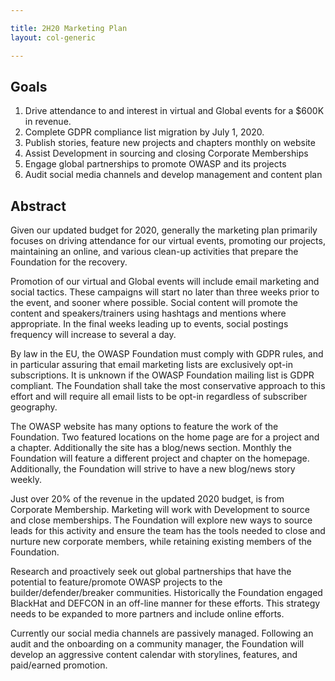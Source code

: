 ```yaml
---

title: 2H20 Marketing Plan
layout: col-generic

---
```



## Goals

1. Drive attendance to and interest in virtual and Global events for a $600K in revenue.
1. Complete GDPR compliance list migration by July 1, 2020.
1. Publish stories, feature new projects and chapters monthly on website
1. Assist Development in sourcing and closing Corporate Memberships
1. Engage global partnerships to promote OWASP and its projects
1. Audit social media channels and develop management and content plan

## Abstract

Given our updated budget for 2020, generally the marketing plan primarily focuses on driving attendance for our virtual events, promoting our projects, maintaining an online, and various clean-up activities that prepare the Foundation for the recovery.

Promotion of our virtual and Global events will include email marketing and social tactics. These campaigns will start no later than three weeks prior to the event, and sooner where possible. Social content will promote the content and speakers/trainers using hashtags and mentions where appropriate. In the final weeks leading up to events, social postings frequency will increase to several a day.

By law in the EU, the OWASP Foundation must comply with GDPR rules, and in particular assuring that email marketing lists are exclusively opt-in subscriptions. It is unknown if the OWASP Foundation mailing list is GDPR compliant. The Foundation shall take the most conservative approach to this effort and will require all email lists to be opt-in regardless of subscriber geography.

The OWASP website has many options to feature the work of the Foundation. Two featured locations on the home page are for a project and a chapter. Additionally the site has a blog/news section. Monthly the Foundation will feature a different project and chapter on the homepage. Additionally, the Foundation will strive to have a new blog/news story weekly.

Just over 20% of the revenue in the updated 2020 budget, is from Corporate Membership. Marketing will work with Development to source and close memberships. The Foundation will explore new ways to source leads for this activity and ensure the team has the tools needed to close and nurture new corporate members, while retaining existing members of the Foundation.

Research and proactively seek out global partnerships that have the potential to feature/promote OWASP projects to the builder/defender/breaker communities. Historically the Foundation engaged BlackHat and DEFCON in an off-line manner for these efforts. This strategy needs to be expanded to more partners and include online efforts.

Currently our social media channels are passively managed. Following an audit and the onboarding on a community manager, the Foundation will develop an aggressive content calendar with storylines, features, and paid/earned promotion.
